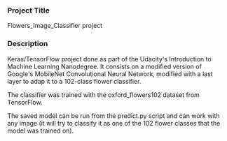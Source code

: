 ### Project Title
Flowers_Image_Classifier project


### Description
Keras/TensorFlow project done as part of the Udacity's Introduction to Machine Learning Nanodegree. It consists on a modified version of Google's MobileNet Convolutional Neural Network, modified with a last layer to adap it to a 102-class flower classifier.

The classifier was trained with the oxford_flowers102 dataset from TensorFlow.

The saved model can be run from the predict.py script and can work with any image (it will try to classify it as one of the 102 flower classes that the model was trained on).




